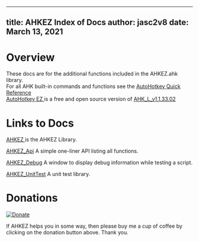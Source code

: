 
<!-- reminder: replace = "" with = \"\" -->

---
title: AHKEZ Index of Docs
author: jasc2v8
date: March 13, 2021
---

# Overview

These docs are for the additional functions included in the AHKEZ.ahk library.  
For all AHK built-in commands and functions see the [AutoHotkey Quick Reference](https://www.autohotkey.com/docs/AutoHotkey.htm)  
[AutoHotkey EZ ](https://github.com/jasc2v8/AHKEZ) is a free and open source version of [AHK_L_v1.1.33.02](https://github.com/AutoHotkey/AutoHotkey) 

# Links to Docs

[AHKEZ ](https://jasc2v8.github.io/AHKEZ/docs/doc_Ahkez/index.html) is the AHKEZ Library.

[AHKEZ_Api](https://jasc2v8.github.io/AHKEZ/docs/doc_Api/index.html) A simple one-liner API listing all functions.

[AHKEZ_Debug](https://jasc2v8.github.io/AHKEZ/docs/doc_Debug/index.html) A window to display debug information while testing a script.

[AHKEZ_UnitTest](https://jasc2v8.github.io/AHKEZ/docs/doc_UnitTest/index.html) A unit test library.

# Donations

[![Donate](https://img.shields.io/badge/Buy_me_a_cup_of_Coffee-PayPal-red.svg)](https://www.paypal.me/JimDreherHome)

If AHKEZ helps you in some way, then please buy me a cup of coffee by clicking on the donation button above. Thank you.